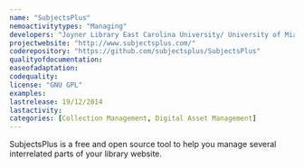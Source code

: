 ```yaml
---
name: "SubjectsPlus"
nemoactivitytypes: "Managing"
developers: "Joyner Library East Carolina University/ University of Miami Libraries"
projectwebsite: "http://www.subjectsplus.com/"
coderepository: "https://github.com/subjectsplus/SubjectsPlus"
qualityofdocumentation: 
easeofadaptation: 
codequality: 
license: "GNU GPL"
examples: 
lastrelease: 19/12/2014
lastactivity: 
categories: [Collection Management, Digital Asset Management]
---
```

SubjectsPlus is a free and open source tool to help you manage several interrelated parts of your library website.
